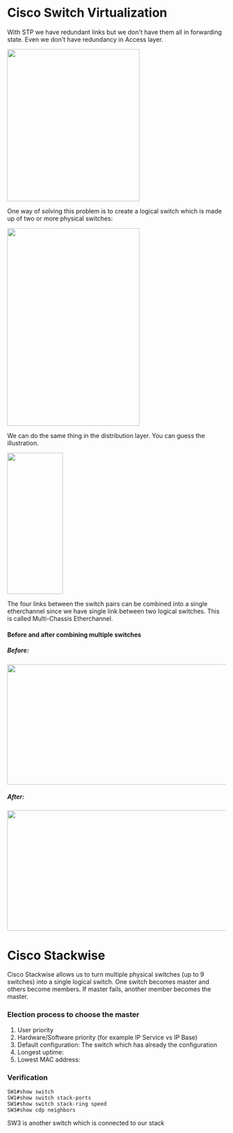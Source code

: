 # Cisco Switch Virtualization
With STP we have redundant links but we don't have them all in forwarding state. Even we don't have redundancy in Access layer.

<img src="https://user-images.githubusercontent.com/31813625/33027091-36b9b3a6-cde0-11e7-9a44-c3d9c1e601d9.png" width="305" height="350" />


One way of solving this problem is to create a logical switch which is made up of two or more physical switches:

<img src="https://user-images.githubusercontent.com/31813625/33029557-e946ee48-cde6-11e7-9040-7d774d3c6cd0.png" width="305" height="455" />

We can do the same thing in the distribution layer. You can guess the illustration.

<img src="https://user-images.githubusercontent.com/31813625/33031263-c153a35e-cdeb-11e7-8f93-29b095f3a713.png" width="128" height="325" />

The four links between the switch pairs can be combined into a single etherchannel since we have single link between two logical switches. This is called Multi-Chassis Etherchannel.

#### Before and after combining multiple switches
##### Before:
<img src="https://user-images.githubusercontent.com/31813625/33031719-1197c6fa-cded-11e7-87e0-a91a0e2725b0.png" width="683" height="277" />

##### After:
<img src="https://user-images.githubusercontent.com/31813625/33031881-85eb4af4-cded-11e7-8801-243a8a560177.png" width="683" height="277" />

# Cisco Stackwise
Cisco Stackwise allows us to turn multiple physical switches (up to 9 switches) into a single logical switch.
One switch becomes master and others become members. If master fails, another member becomes the master.

### Election process to choose the master
1. User priority
2. Hardware/Software priority (for example IP Service vs IP Base)
3. Default configuration: The switch which has already the configuration
4. Longest uptime:
5. Lowest MAC address:

### Verification
```
SW1#show switch
SW1#show switch stack-ports
SW1#show switch stack-ring speed
SW3#show cdp neighbors
```
SW3 is another switch which is connected to our stack